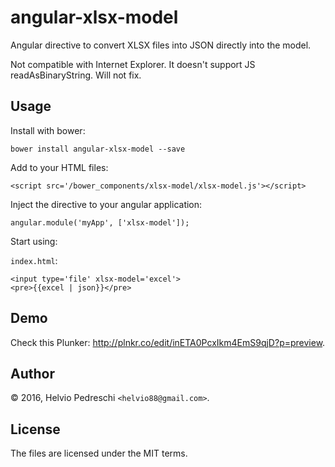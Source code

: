 angular-xlsx-model
==================

Angular directive to convert XLSX files into JSON directly into the model.

Not compatible with Internet Explorer. It doesn't support JS readAsBinaryString. Will not fix.

Usage
-----

Install with bower:

    bower install angular-xlsx-model --save

Add to your HTML files:

    <script src='/bower_components/xlsx-model/xlsx-model.js'></script>

Inject the directive to your angular application:

    angular.module('myApp', ['xlsx-model']);

Start using:

`index.html`:

    <input type='file' xlsx-model='excel'>
    <pre>{{excel | json}}</pre>

Demo
--------------------

Check this Plunker: <http://plnkr.co/edit/inETA0PcxIkm4EmS9qjD?p=preview>.

Author
------
© 2016, Helvio Pedreschi `<helvio88@gmail.com>`. 

License
-------
The files are licensed under the MIT terms.
